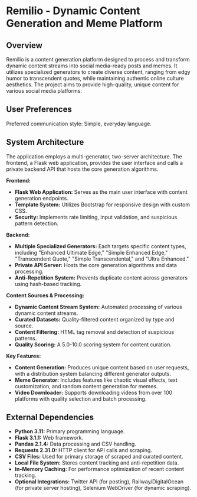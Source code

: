 # Remilio - Dynamic Content Generation and Meme Platform

## Overview
Remilio is a content generation platform designed to process and transform dynamic content streams into social media-ready posts and memes. It utilizes specialized generators to create diverse content, ranging from edgy humor to transcendent quotes, while maintaining authentic online culture aesthetics. The project aims to provide high-quality, unique content for various social media platforms.

## User Preferences
Preferred communication style: Simple, everyday language.

## System Architecture
The application employs a multi-generator, two-server architecture. The frontend, a Flask web application, provides the user interface and calls a private backend API that hosts the core generation algorithms.

**Frontend:**
- **Flask Web Application:** Serves as the main user interface with content generation endpoints.
- **Template System:** Utilizes Bootstrap for responsive design with custom CSS.
- **Security:** Implements rate limiting, input validation, and suspicious pattern detection.

**Backend:**
- **Multiple Specialized Generators:** Each targets specific content types, including "Enhanced Ultimate Edge," "Simple Enhanced Edge," "Transcendent Quote," "Simple Transcendental," and "Ultra Enhanced."
- **Private API Server:** Hosts the core generation algorithms and data processing.
- **Anti-Repetition System:** Prevents duplicate content across generators using hash-based tracking.

**Content Sources & Processing:**
- **Dynamic Content Stream System:** Automated processing of various dynamic content streams.
- **Curated Datasets:** Quality-filtered content organized by type and source.
- **Content Filtering:** HTML tag removal and detection of suspicious patterns.
- **Quality Scoring:** A 5.0-10.0 scoring system for content curation.

**Key Features:**
- **Content Generation:** Produces unique content based on user requests, with a distribution system balancing different generator outputs.
- **Meme Generator:** Includes features like chaotic visual effects, text customization, and random content generation for memes.
- **Video Downloader:** Supports downloading videos from over 100 platforms with quality selection and batch processing.

## External Dependencies
- **Python 3.11:** Primary programming language.
- **Flask 3.1.1:** Web framework.
- **Pandas 2.1.4:** Data processing and CSV handling.
- **Requests 2.31.0:** HTTP client for API calls and scraping.
- **CSV Files:** Used for primary storage of scraped and curated content.
- **Local File System:** Stores content tracking and anti-repetition data.
- **In-Memory Caching:** For performance optimization of recent content tracking.
- **Optional Integrations:** Twitter API (for posting), Railway/DigitalOcean (for private server hosting), Selenium WebDriver (for dynamic scraping).